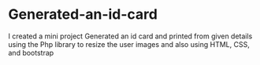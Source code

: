 # Generated-an-id-card
I created a mini project Generated an id card and printed from given details using the Php library to resize the user images and also using HTML, CSS, and bootstrap
